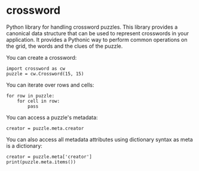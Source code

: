 crossword
=========

Python library for handling crossword puzzles. This library provides a canonical data structure
that can be used to represent crosswords in your application. It provides a Pythonic way to
perform common operations on the grid, the words and the clues of the puzzle.

You can create a crossword:

    import crossword as cw
    puzzle = cw.Crossword(15, 15)

You can iterate over rows and cells:

    for row in puzzle:
        for cell in row:
            pass

You can access a puzzle's metadata:

    creator = puzzle.meta.creator

You can also access all metadata attributes using dictionary syntax as meta is a dictionary:

    creator = puzzle.meta['creator']
    print(puzzle.meta.items())
